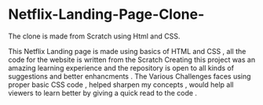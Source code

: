 # Netflix-Landing-Page-Clone-
The clone is made  from Scratch using Html and CSS.  

This Netflix Landing page is made using basics of HTML and CSS , all the code for the website is written from the Scratch 
Creating this project was an amazing learning experience and the repository is open to all kinds of suggestions and better enhancments . 
The Various Challenges faces using proper basic CSS code , helped sharpen my concepts , would help all viewers to learn better by giving a quick read to the code . 
